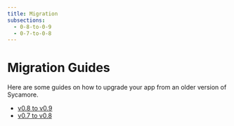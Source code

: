 ```yaml
---
title: Migration
subsections:
  - 0-8-to-0-9
  - 0-7-to-0-8
---
```


# Migration Guides

Here are some guides on how to upgrade your app from an older version of
Sycamore.

- [v0.8 to v0.9](/book/migration/0-8-to-0-9)
- [v0.7 to v0.8](/book/migration/0-7-to-0-8)
